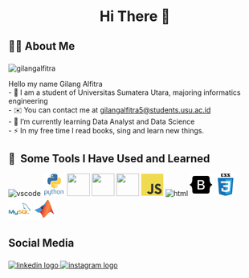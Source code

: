 <h1 align="center">Hi There 👋</h1>

###

<h2 align="left">👩‍💻  About Me</h2>

###
<p align="left"> <img src="https://komarev.com/ghpvc/?username=gilangalfitra&label=Profile%20views&color=0e75b6&style=flat" alt="gilangalfitra" /> </p>

<p align="left">Hello my name Gilang Alfitra<br>
  - 🔭 I am a student of Universitas Sumatera Utara, majoring informatics engineering <br>
  - ✉️  You can contact me at <a href="mailto:gilangalfitra5@students.usu.ac.id">gilangalfitra5@students.usu.ac.id</a> <br> 
  - 🌱 I’m currently learning Data Analyst and Data Science <br>
  - ⚡ In my free time I read books, sing and learn new things.</p>

###

<h2> 🚀 &nbsp;Some Tools I Have Used and Learned</h2>
<p align="left">
<img src="https://cdn.jsdelivr.net/gh/devicons/devicon/icons/vscode/vscode-original.svg" alt="vscode" width="45" height="45"/>
<img src="https://raw.githubusercontent.com/devicons/devicon/master/icons/python/python-original-wordmark.svg" alt="python" width="45" height="45" />
<img src="https://cdn.jsdelivr.net/gh/devicons/devicon/icons/r/r-original.svg" width="45" height="45"/>
<img src="https://cdn.jsdelivr.net/gh/devicons/devicon/icons/c/c-original.svg" width="45" height="45"/>
<img src="https://cdn.jsdelivr.net/gh/devicons/devicon/icons/cplusplus/cplusplus-original.svg" width="45" height="45"/>
<img src="https://raw.githubusercontent.com/devicons/devicon/master/icons/javascript/javascript-original.svg" width="45" height="45" />
<img src="https://cdn.jsdelivr.net/gh/devicons/devicon/icons/html5/html5-original.svg" alt="html" width="45" height="45"/>
<img src="https://raw.githubusercontent.com/devicons/devicon/master/icons/bootstrap/bootstrap-plain.svg" alt="bootstrap" width="45" height="45" />
<img src="https://raw.githubusercontent.com/devicons/devicon/master/icons/css3/css3-original-wordmark.svg" alt="css3" width="45" height="45" />
<img src="https://raw.githubusercontent.com/devicons/devicon/master/icons/mysql/mysql-original-wordmark.svg" alt="mysql" width="45" height="45" />
<img src="https://raw.githubusercontent.com/devicons/devicon/master/icons/matlab/matlab-original.svg" alt="matlab" width="45" height="45" />

<h2 align="left">Social Media</h2>

###

<div align="left">
  <a href="https://www.linkedin.com/in/gilang-alfitra-910534277/" target="_blank">
    <img src="https://raw.githubusercontent.com/maurodesouza/profile-readme-generator/master/src/assets/icons/social/linkedin/default.svg" width="45" height="45" alt="linkedin logo"  />
  </a>
  <a href="https://www.instagram.com/gilangalfitra_/" target="_blank">
    <img src="https://raw.githubusercontent.com/maurodesouza/profile-readme-generator/master/src/assets/icons/social/instagram/default.svg" width="45" height="45" alt="instagram logo"  />
  </a>
</div>

###
<!--
**gilangalfitra/gilangalfitra** is a ✨ _special_ ✨ repository because its `README.md` (this file) appears on your GitHub profile.

Here are some ideas to get you started:

- 🔭 I’m currently working on ...
- 🌱 I’m currently learning ...
- 👯 I’m looking to collaborate on ...
- 🤔 I’m looking for help with ...
- 💬 Ask me about ...
- 📫 How to reach me: ...
- 😄 Pronouns: ...
- ⚡ Fun fact: ...
-->

